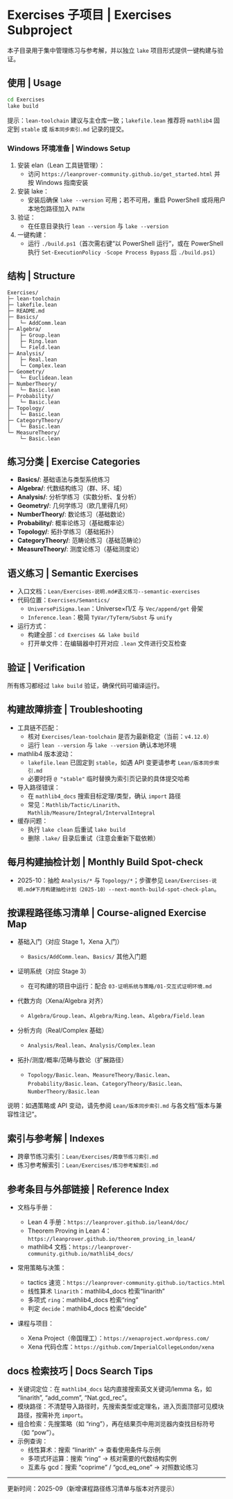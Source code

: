 # Exercises 子项目 | Exercises Subproject

本子目录用于集中管理练习与参考解，并以独立 `lake` 项目形式提供一键构建与验证。

## 使用 | Usage

```bash
cd Exercises
lake build
```

提示：`lean-toolchain` 建议与主仓库一致；`lakefile.lean` 推荐将 `mathlib4` 固定到 `stable` 或 `版本同步索引.md` 记录的提交。

### Windows 环境准备 | Windows Setup

1. 安装 elan（Lean 工具链管理）：
   - 访问 `https://leanprover-community.github.io/get_started.html` 并按 Windows 指南安装
2. 安装 lake：
   - 安装后确保 `lake --version` 可用；若不可用，重启 PowerShell 或将用户本地包路径加入 `PATH`
3. 验证：
   - 在任意目录执行 `lean --version` 与 `lake --version`
4. 一键构建：
   - 运行 `./build.ps1`（首次需右键“以 PowerShell 运行”，或在 PowerShell 执行 `Set-ExecutionPolicy -Scope Process Bypass` 后 `./build.ps1`）

## 结构 | Structure

```text
Exercises/
├─ lean-toolchain
├─ lakefile.lean
├─ README.md
├─ Basics/
│   └─ AddComm.lean
├─ Algebra/
│   ├─ Group.lean
│   ├─ Ring.lean
│   └─ Field.lean
├─ Analysis/
│   ├─ Real.lean
│   └─ Complex.lean
├─ Geometry/
│   └─ Euclidean.lean
├─ NumberTheory/
│   └─ Basic.lean
├─ Probability/
│   └─ Basic.lean
├─ Topology/
│   └─ Basic.lean
├─ CategoryTheory/
│   └─ Basic.lean
└─ MeasureTheory/
    └─ Basic.lean
```

## 练习分类 | Exercise Categories

- **Basics/**: 基础语法与类型系统练习
- **Algebra/**: 代数结构练习（群、环、域）
- **Analysis/**: 分析学练习（实数分析、复分析）
- **Geometry/**: 几何学练习（欧几里得几何）
- **NumberTheory/**: 数论练习（基础数论）
- **Probability/**: 概率论练习（基础概率论）
- **Topology/**: 拓扑学练习（基础拓扑）
- **CategoryTheory/**: 范畴论练习（基础范畴论）
- **MeasureTheory/**: 测度论练习（基础测度论）

## 语义练习 | Semantic Exercises

- 入口文档：`Lean/Exercises-说明.md#语义练习--semantic-exercises`
- 代码位置：`Exercises/Semantics/`
  - `UniversePiSigma.lean`：Universe×Π/Σ 与 `Vec/append/get` 骨架
  - `Inference.lean`：极简 `TyVar/TyTerm/Subst` 与 `unify`
- 运行方式：
  - 构建全部：`cd Exercises && lake build`
  - 打开单文件：在编辑器中打开对应 `.lean` 文件进行交互检查

## 验证 | Verification

所有练习都经过 `lake build` 验证，确保代码可编译运行。

## 构建故障排查 | Troubleshooting

- 工具链不匹配：
  - 核对 `Exercises/lean-toolchain` 是否为最新稳定（当前：`v4.12.0`）
  - 运行 `lean --version` 与 `lake --version` 确认本地环境
- mathlib4 版本波动：
  - `lakefile.lean` 已固定到 `stable`，如遇 API 变更请参考 `Lean/版本同步索引.md`
  - 必要时将 `@ "stable"` 临时替换为索引页记录的具体提交哈希
- 导入路径错误：
  - 在 `mathlib4_docs` 搜索目标定理/类型，确认 `import` 路径
  - 常见：`Mathlib/Tactic/Linarith`、`Mathlib/Measure/Integral/IntervalIntegral`
- 缓存问题：
  - 执行 `lake clean` 后重试 `lake build`
  - 删除 `.lake/` 目录后重试（注意会重新下载依赖）

## 每月构建抽检计划 | Monthly Build Spot-check

- 2025-10：抽检 `Analysis/*` 与 `Topology/*`；步骤参见 `Lean/Exercises-说明.md#下月构建抽检计划（2025-10）--next-month-build-spot-check-plan`。

## 按课程路径练习清单 | Course-aligned Exercise Map

- 基础入门（对应 Stage 1，Xena 入门）
  - `Basics/AddComm.lean`、`Basics/` 其他入门题

- 证明系统（对应 Stage 3）
  - 在可构建的项目中运行：配合 `03-证明系统与策略/01-交互式证明环境.md`

- 代数方向（Xena/Algebra 对齐）
  - `Algebra/Group.lean`、`Algebra/Ring.lean`、`Algebra/Field.lean`

- 分析方向（Real/Complex 基础）
  - `Analysis/Real.lean`、`Analysis/Complex.lean`

- 拓扑/测度/概率/范畴与数论（扩展路径）
  - `Topology/Basic.lean`、`MeasureTheory/Basic.lean`、`Probability/Basic.lean`、`CategoryTheory/Basic.lean`、`NumberTheory/Basic.lean`

说明：如遇策略或 API 变动，请先参阅 `Lean/版本同步索引.md` 与各文档“版本与兼容性注记”。

## 索引与参考解 | Indexes

- 跨章节练习索引：`Lean/Exercises/跨章节练习索引.md`
- 练习参考解索引：`Lean/Exercises/练习参考解索引.md`

## 参考条目与外部链接 | Reference Index

- 文档与手册：
  - Lean 4 手册：`https://leanprover.github.io/lean4/doc/`
  - Theorem Proving in Lean 4：`https://leanprover.github.io/theorem_proving_in_lean4/`
  - mathlib4 文档：`https://leanprover-community.github.io/mathlib4_docs/`

- 常用策略与决策：
  - tactics 速览：`https://leanprover-community.github.io/tactics.html`
  - 线性算术 `linarith`：mathlib4_docs 检索“linarith”
  - 多项式 `ring`：mathlib4_docs 检索“ring”
  - 判定 `decide`：mathlib4_docs 检索“decide”

- 课程与项目：
  - Xena Project（帝国理工）：`https://xenaproject.wordpress.com/`
  - Xena 代码仓库：`https://github.com/ImperialCollegeLondon/xena`

## docs 检索技巧 | Docs Search Tips

- 关键词定位：在 `mathlib4_docs` 站内直接搜索英文关键词/lemma 名，如 “linarith”, “add_comm”, “Nat.gcd_rec”。
- 模块路径：不清楚导入路径时，先搜索类型或定理名，进入页面顶部可见模块路径，按需补充 `import`。
- 组合检索：先搜策略（如 “ring”），再在结果页中用浏览器内查找目标符号（如 “pow”）。
- 示例查询：
  - 线性算术：搜索 “linarith” → 查看使用条件与示例
  - 多项式环运算：搜索 “ring” → 核对需要的代数结构实例
  - 互素与 gcd：搜索 “coprime” / “gcd_eq_one” → 对照数论练习

---

更新时间：2025-09（新增课程路径练习清单与版本对齐提示）
